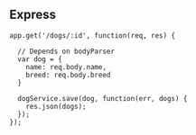 ##  Express

    app.get('/dogs/:id', function(req, res) {

      // Depends on bodyParser
      var dog = {
        name: req.body.name,
        breed: req.body.breed
      }

      dogService.save(dog, function(err, dogs) {
        res.json(dogs);
      });
    });
